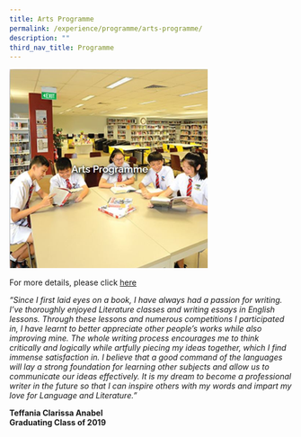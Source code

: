 ```yaml
---
title: Arts Programme
permalink: /experience/programme/arts-programme/
description: ""
third_nav_title: Programme
---
```


<img src="/images/Arts%20Programme.jpg" 
    style="width:70%">

For more details, please click [here](https://staging.d3jwf1tlw34213.amplifyapp.com/experience/programme/arts-programme)   
    
_“Since I first laid eyes on a book, I have always had a passion for writing. I’ve thoroughly enjoyed Literature classes and writing essays in English lessons. Through these lessons and numerous competitions I participated in, I have learnt to better appreciate other people’s works while also improving mine. The whole writing process encourages me to think critically and logically while artfully piecing my ideas together, which I find immense satisfaction in. I believe that a good command of the languages will lay a strong foundation for learning other subjects and allow us to communicate our ideas effectively. It is my dream to become a professional writer in the future so that I can inspire others with my words and impart my love for Language and Literature.”_
    
**Teffania Clarissa Anabel <br>
Graduating Class of 2019**